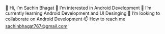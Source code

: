 👋 Hi, I’m Sachin Bhagat
👀 I’m interested in Android Development
🌱 I’m currently learning Android Development and UI Desinging
💞️ I’m looking to collaborate on Android Development
📫 How to reach me sachinbhagat767@gmail.com
